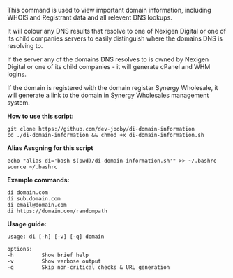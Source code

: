 This command is used to view important domain information, including WHOIS and Registrant data and all relevent DNS lookups.

It will colour any DNS results that resolve to one of Nexigen Digital or one of its child companies servers to easily distinguish where the domains DNS is resolving to.

If the server any of the domains DNS resolves to is owned by Nexigen Digital or one of its child companies - it will generate cPanel and WHM logins.

If the domain is registered with the domain registar Synergy Wholesale, it will generate a link to the domain in Synergy Wholesales management system.

**How to use this script:**
```
git clone https://github.com/dev-jooby/di-domain-information
cd ./di-domain-information && chmod +x di-domain-information.sh
```

**Alias Assgning for this script**
```
echo "alias di='bash $(pwd)/di-domain-information.sh'" >> ~/.bashrc
source ~/.bashrc
```

**Example commands:**
```
di domain.com
di sub.domain.com
di email@domain.com
di https://domain.com/randompath
```

**Usage guide:**
```
usage: di [-h] [-v] [-q] domain

options:
-h         Show brief help
-v         Show verbose output
-q         Skip non-critical checks & URL generation
```
